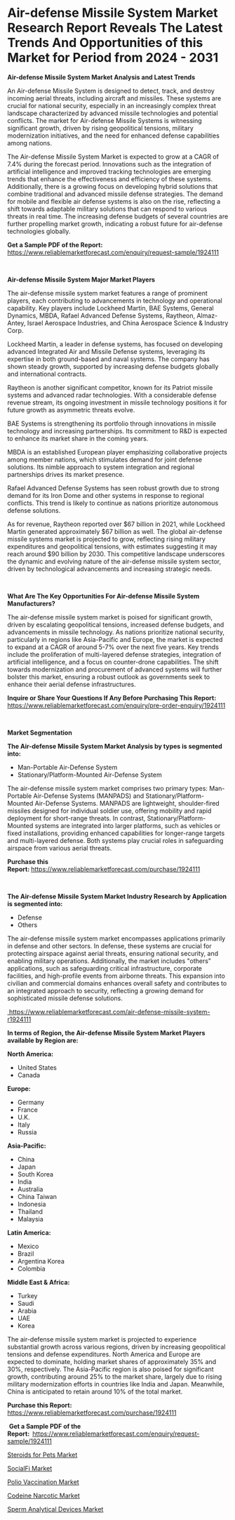 <p><h1>Air-defense Missile System Market Research Report Reveals The Latest Trends And Opportunities of this Market for Period from 2024 - 2031</h1></p><p><strong>Air-defense Missile System Market Analysis and Latest Trends</strong></p>
<p><p>An Air-defense Missile System is designed to detect, track, and destroy incoming aerial threats, including aircraft and missiles. These systems are crucial for national security, especially in an increasingly complex threat landscape characterized by advanced missile technologies and potential conflicts. The market for Air-defense Missile Systems is witnessing significant growth, driven by rising geopolitical tensions, military modernization initiatives, and the need for enhanced defense capabilities among nations.</p><p>The Air-defense Missile System Market is expected to grow at a CAGR of 7.4% during the forecast period. Innovations such as the integration of artificial intelligence and improved tracking technologies are emerging trends that enhance the effectiveness and efficiency of these systems. Additionally, there is a growing focus on developing hybrid solutions that combine traditional and advanced missile defense strategies. The demand for mobile and flexible air defense systems is also on the rise, reflecting a shift towards adaptable military solutions that can respond to various threats in real time. The increasing defense budgets of several countries are further propelling market growth, indicating a robust future for air-defense technologies globally.</p></p>
<p><strong>Get a Sample PDF of the Report:&nbsp;</strong> <a href="https://www.reliablemarketforecast.com/enquiry/request-sample/1924111?utm_campaign=1745&utm_medium=2&utm_source=Github&utm_content=ia&utm_term=24102024&utm_id=air-defense-missile-system">https://www.reliablemarketforecast.com/enquiry/request-sample/1924111</a></p>
<p>&nbsp;</p>
<p><strong>Air-defense Missile System Major Market Players</strong></p>
<p><p>The air-defense missile system market features a range of prominent players, each contributing to advancements in technology and operational capability. Key players include Lockheed Martin, BAE Systems, General Dynamics, MBDA, Rafael Advanced Defense Systems, Raytheon, Almaz-Antey, Israel Aerospace Industries, and China Aerospace Science & Industry Corp.</p><p>Lockheed Martin, a leader in defense systems, has focused on developing advanced Integrated Air and Missile Defense systems, leveraging its expertise in both ground-based and naval systems. The company has shown steady growth, supported by increasing defense budgets globally and international contracts.</p><p>Raytheon is another significant competitor, known for its Patriot missile systems and advanced radar technologies. With a considerable defense revenue stream, its ongoing investment in missile technology positions it for future growth as asymmetric threats evolve.</p><p>BAE Systems is strengthening its portfolio through innovations in missile technology and increasing partnerships. Its commitment to R&D is expected to enhance its market share in the coming years.</p><p>MBDA is an established European player emphasizing collaborative projects among member nations, which stimulates demand for joint defense solutions. Its nimble approach to system integration and regional partnerships drives its market presence.</p><p>Rafael Advanced Defense Systems has seen robust growth due to strong demand for its Iron Dome and other systems in response to regional conflicts. This trend is likely to continue as nations prioritize autonomous defense solutions.</p><p>As for revenue, Raytheon reported over $67 billion in 2021, while Lockheed Martin generated approximately $67 billion as well. The global air-defense missile systems market is projected to grow, reflecting rising military expenditures and geopolitical tensions, with estimates suggesting it may reach around $90 billion by 2030. This competitive landscape underscores the dynamic and evolving nature of the air-defense missile system sector, driven by technological advancements and increasing strategic needs.</p></p>
<p>&nbsp;</p>
<p><strong>What Are The Key Opportunities For Air-defense Missile System Manufacturers?</strong></p>
<p><p>The air-defense missile system market is poised for significant growth, driven by escalating geopolitical tensions, increased defense budgets, and advancements in missile technology. As nations prioritize national security, particularly in regions like Asia-Pacific and Europe, the market is expected to expand at a CAGR of around 5-7% over the next five years. Key trends include the proliferation of multi-layered defense strategies, integration of artificial intelligence, and a focus on counter-drone capabilities. The shift towards modernization and procurement of advanced systems will further bolster this market, ensuring a robust outlook as governments seek to enhance their aerial defense infrastructures.</p></p>
<p><strong>Inquire or Share Your Questions If Any Before Purchasing This Report:</strong> <a href="https://www.reliablemarketforecast.com/enquiry/pre-order-enquiry/1924111?utm_campaign=1745&utm_medium=2&utm_source=Github&utm_content=ia&utm_term=24102024&utm_id=air-defense-missile-system">https://www.reliablemarketforecast.com/enquiry/pre-order-enquiry/1924111</a></p>
<p>&nbsp;</p>
<p><strong>Market Segmentation</strong></p>
<p><strong>The Air-defense Missile System Market Analysis by types is segmented into:</strong></p>
<p><ul><li>Man-Portable Air-Defense System</li><li>Stationary/Platform-Mounted Air-Defense System</li></ul></p>
<p><p>The air-defense missile system market comprises two primary types: Man-Portable Air-Defense Systems (MANPADS) and Stationary/Platform-Mounted Air-Defense Systems. MANPADS are lightweight, shoulder-fired missiles designed for individual soldier use, offering mobility and rapid deployment for short-range threats. In contrast, Stationary/Platform-Mounted systems are integrated into larger platforms, such as vehicles or fixed installations, providing enhanced capabilities for longer-range targets and multi-layered defense. Both systems play crucial roles in safeguarding airspace from various aerial threats.</p></p>
<p><strong>Purchase this Report:&nbsp;</strong><a href="https://www.reliablemarketforecast.com/purchase/1924111?utm_campaign=1745&utm_medium=2&utm_source=Github&utm_content=ia&utm_term=24102024&utm_id=air-defense-missile-system">https://www.reliablemarketforecast.com/purchase/1924111</a></p>
<p>&nbsp;</p>
<p><strong>The Air-defense Missile System Market Industry Research by Application is segmented into:</strong></p>
<p><ul><li>Defense</li><li>Others</li></ul></p>
<p><p>The air-defense missile system market encompasses applications primarily in defense and other sectors. In defense, these systems are crucial for protecting airspace against aerial threats, ensuring national security, and enabling military operations. Additionally, the market includes "others" applications, such as safeguarding critical infrastructure, corporate facilities, and high-profile events from airborne threats. This expansion into civilian and commercial domains enhances overall safety and contributes to an integrated approach to security, reflecting a growing demand for sophisticated missile defense solutions.</p></p>
<p><a href="https://www.reliablemarketforecast.com/air-defense-missile-system-r1924111?utm_campaign=1745&utm_medium=2&utm_source=Github&utm_content=ia&utm_term=24102024&utm_id=air-defense-missile-system">&nbsp;https://www.reliablemarketforecast.com/air-defense-missile-system-r1924111</a></p>
<p><strong>In terms of Region, the Air-defense Missile System Market Players available by Region are:</strong></p>
<p>
    <p> <strong> North America: </strong>
        <ul>
            <li>United States</li>
            <li>Canada</li>
        </ul>
        </p> 
    <p> <strong> Europe: </strong>
        <ul>
            <li>Germany</li>
            <li>France</li>
            <li>U.K.</li>
            <li>Italy</li>
            <li>Russia</li>
        </ul>
        </p> 
    <p> <strong> Asia-Pacific: </strong>
        <ul>
            <li>China</li>
            <li>Japan</li>
            <li>South Korea</li>
            <li>India</li>
            <li>Australia</li>
            <li>China Taiwan</li>
            <li>Indonesia</li>
            <li>Thailand</li>
            <li>Malaysia</li>
        </ul>
        </p> 
    <p> <strong> Latin America: </strong>
        <ul>
            <li>Mexico</li>
            <li>Brazil</li>
            <li>Argentina Korea</li>
            <li>Colombia</li>
        </ul>
        </p> 
    <p> <strong> Middle East & Africa: </strong>
        <ul>
            <li>Turkey</li>
            <li>Saudi</li>
            <li>Arabia</li>
            <li>UAE</li>
            <li>Korea</li>
        </ul>
    </p>
    </p>
<p><p>The air-defense missile system market is projected to experience substantial growth across various regions, driven by increasing geopolitical tensions and defense expenditures. North America and Europe are expected to dominate, holding market shares of approximately 35% and 30%, respectively. The Asia-Pacific region is also poised for significant growth, contributing around 25% to the market share, largely due to rising military modernization efforts in countries like India and Japan. Meanwhile, China is anticipated to retain around 10% of the total market.</p></p>
<p><strong>Purchase this Report: </strong><a href="https://www.reliablemarketforecast.com/purchase/1924111?utm_campaign=1745&utm_medium=2&utm_source=Github&utm_content=ia&utm_term=24102024&utm_id=air-defense-missile-system">https://www.reliablemarketforecast.com/purchase/1924111</a></p>
<p>&nbsp;<strong>Get a Sample PDF of the Report:&nbsp;&nbsp;</strong><a href="https://www.reliablemarketforecast.com/enquiry/request-sample/1924111?utm_campaign=1745&utm_medium=2&utm_source=Github&utm_content=ia&utm_term=24102024&utm_id=air-defense-missile-system">https://www.reliablemarketforecast.com/enquiry/request-sample/1924111</a></p>
<p><strong></strong></p>
<p><p><a href="https://www.linkedin.com/pulse/steroids-pets-market-evolution-future-outlook-forecasting-a8pye?utm_campaign=1745&utm_medium=2&utm_source=Github&utm_content=ia&utm_term=24102024&utm_id=air-defense-missile-system">Steroids for Pets Market</a></p><p><a href="https://www.linkedin.com/pulse/future-ready-strategic-insights-global-socialfi-market-2024-tenye?utm_campaign=1745&utm_medium=2&utm_source=Github&utm_content=ia&utm_term=24102024&utm_id=air-defense-missile-system">SocialFi Market</a></p><p><a href="https://www.linkedin.com/pulse/polio-vaccination-mosaic-piecing-together-global-market-dynamics-delse?utm_campaign=1745&utm_medium=2&utm_source=Github&utm_content=ia&utm_term=24102024&utm_id=air-defense-missile-system">Polio Vaccination Market</a></p><p><a href="https://www.linkedin.com/pulse/codeine-narcotic-market-forecast-global-trends-analysis-from-ibfdf?utm_campaign=1745&utm_medium=2&utm_source=Github&utm_content=ia&utm_term=24102024&utm_id=air-defense-missile-system">Codeine Narcotic Market</a></p><p><a href="https://github.com/MatthewHernandez403/Market-Research-Report-List-1/blob/main/sperm-analytical-devices-market.md?utm_campaign=1745&utm_medium=2&utm_source=Github&utm_content=ia&utm_term=24102024&utm_id=air-defense-missile-system">Sperm Analytical Devices Market</a></p></p>